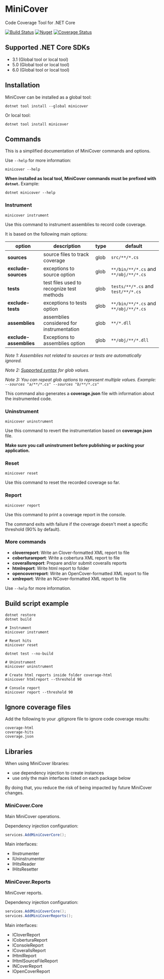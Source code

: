 # MiniCover
Code Coverage Tool for .NET Core

[![Build Status](https://dev.azure.com/lucaslorentzlara/lucaslorentzlara/_apis/build/status/lucaslorentz.minicover?branchName=master)](https://dev.azure.com/lucaslorentzlara/lucaslorentzlara/_build/latest?definitionId=3&branchName=master)
[![Nuget](https://img.shields.io/nuget/v/minicover)](https://www.nuget.org/packages/MiniCover/)
[![Coverage Status](https://coveralls.io/repos/github/lucaslorentz/minicover/badge.svg?branch=master)](https://coveralls.io/github/lucaslorentz/minicover?branch=master)

## Supported .NET Core SDKs
- 3.1 (Global tool or local tool)
- 5.0 (Global tool or local tool)
- 6.0 (Global tool or local tool)

## Installation
MiniCover can be installed as a global tool:
```
dotnet tool install --global minicover
```
Or local tool:
```
dotnet tool install minicover
```

## Commands
This is a simplified documentation of MiniCover commands and options.

Use `--help` for more information:
```
minicover --help
```

**When installed as local tool, MiniCover commands must be prefixed with `dotnet`.** Example:
```
dotnet minicover --help
```

### Instrument
```
minicover instrument
```

Use this command to instrument assemblies to record code coverage.

It is based on the following main options:

|option|description|type|default|
|-|-|-|-|
|**sources**|source files to track coverage|glob|`src/**/*.cs`|
|**exclude-sources**|exceptions to source option|glob|`**/bin/**/*.cs` and `**/obj/**/*.cs`|
|**tests**|test files used to recognize test methods|glob|`tests/**/*.cs` and `test/**/*.cs`|
|**exclude-tests**|exceptions to tests option|glob|`**/bin/**/*.cs` and `**/obj/**/*.cs`|
|**assemblies**|assemblies considered for instrumentation|glob|`**/*.dll`|
|**exclude-assemblies**|Exceptions to assemblies option|glob|`**/obj/**/*.dll`|

*Note 1: Assemblies not related to sources or tests are automatically ignored.*

*Note 2: [Supported syntax](https://docs.microsoft.com/en-us/dotnet/api/microsoft.extensions.filesystemglobbing.matcher?view=dotnet-plat-ext-3.0#remarks) for glob values.*

*Note 3: You can repeat glob options to represent multiple values. Example: `--sources "a/**/*.cs" --sources "b/**/*.cs"`*

This command also generates a **coverage.json** file with information about the instrumented code.   

### Uninstrument
```
minicover uninstrument
````

Use this command to revert the instrumentation based on **coverage.json** file.

**Make sure you call uninstrument before publishing or packing your application.**

### Reset
```
minicover reset
````

Use this command to reset the recorded coverage so far.

### Report
```
minicover report
````

Use this command to print a coverage report in the console.

The command exits with failure if the coverage doesn't meet a specific threshold (90% by default).

### More commands

- **cloverreport**: Write an Clover-formatted XML report to file
- **coberturareport**: Write a cobertura XML report to file
- **coverallsreport**: Prepare and/or submit coveralls reports
- **htmlreport**: Write html report to folder
- **opencoverreport**: Write an OpenCover-formatted XML report to file
- **xmlreport**: Write an NCover-formatted XML report to file

Use `--help` for more information.

## Build script example
```shell
dotnet restore
dotnet build

# Instrument
minicover instrument

# Reset hits
minicover reset

dotnet test --no-build

# Uninstrument
minicover uninstrument

# Create html reports inside folder coverage-html
minicover htmlreport --threshold 90

# Console report
minicover report --threshold 90
```

## Ignore coverage files

Add the following to your .gitignore file to ignore code coverage results:
```
coverage-html
coverage-hits
coverage.json
```

## Libraries

When using MiniCover libraries:

- use dependency injection to create instances
- use only the main interfaces listed on each package below

By doing that, you reduce the risk of being impacted by future MiniCover changes.

### MiniCover.Core

Main MiniCover operations.

Dependency injection configuration:
```C#
services.AddMiniCoverCore();
```

Main interfaces:
- IInstrumenter
- IUninstrumenter
- IHitsReader
- IHitsResetter

### MiniCover.Reports

MiniCover reports.

Dependency injection configuration:
```C#
services.AddMiniCoverCore();
services.AddMiniCoverReports();
```

Main interfaces:
- ICloverReport
- ICoberturaReport
- IConsoleReport
- ICoverallsReport
- IHtmlReport
- IHtmlSourceFileReport
- INCoverReport
- IOpenCoverReport
